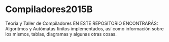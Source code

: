 # Compiladores2015B
Teoría y Taller de Compiladores
EN ESTE REPOSITORIO ENCONTRARÁS:
Algoritmos y Autómatas finitos implementados, así como información sobre los mismos, tablas, diagramas y algunas otras cosas.
